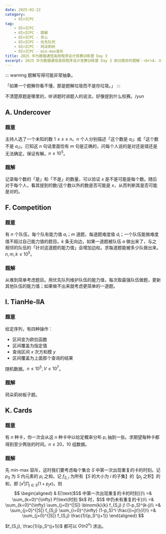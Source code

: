 ```yaml
---
date: 2025-02-22
category:
    - OI×ICPC
tag:
    - OI×ICPC
    - OI×ICPC - 题解
    - OI×ICPC - 贪心
    - OI×ICPC - 优先队列
    - OI×ICPC - 珂朵莉树
    - OI×ICPC - min-max容斥
title: 2025 华为数据通信高校程序设计竞赛训练营 Day 3
excerpt: 2025 华为数据通信高校程序设计竞赛训练营 Day 3 部分题目的题解：<br>A. Undercover<br>F. Competition<br>I. TianHe-IIA<br>K. Cards
---
```


::: warning
题解写得可能非常抽象。

「如果一个题解你看不懂，那是题解垃圾而不是你垃圾。」
:::

不清楚原题是哪里的，听讲题时讲题人的说法，好像提到什么校赛。/yun

## A. Undercover
### 题意
主持人选了一个未知的数 $1\leq x\leq n$。$n$ 个人分别描述「这个数是 $a_i$」或「这个数不是 $a_i$」。已知这 $n$ 句话里面恰有 $m$ 句是正确的，问每个人说的是对还是错还是无法确定。保证有解。$n\leq 10^5$。

### 题解
记录每个数的「是」和「不是」的数量，可以验证 $x$ 是不是可能是每个数。随后对于每个人，看其提到的数/这个数以外的数是否可能是 $x$，从而判断其是否可能是对的。

## F. Competition
### 题意
有 $n$ 个队伍，每个队有能力值 $a_i$；$m$ 道题，每道题难度值 $d_i$；一个队伍能做难度值不超过自己能力值的题目。$k$ 条无向边，如果一道题被队伍 $a$ 做出来了，与之相邻的队伍的「针对这道题的能力值」会增加边权。求每道题能被多少队做出来。$n,m,k\leq 10^5$。

### 题解
从难到简单考虑题目。用优先队列维护队伍的能力值，每次取最强队伍做题，更新其他队伍的能力值；如果做不出来就考虑更简单的一道题。

## I. TianHe-IIA
### 题意
给定序列，有四种操作：
- 区间变为欧拉函数
- 区间覆盖为指定值
- 查询区间 $x$ 次方和模 $y$
- 区间覆盖为上面那个查询的结果

随机数据。$n\leq 10^5,V\leq 10^7$。

### 题解
珂朵莉树板子题。

## K. Cards
### 题意
有 $n$ 种卡，你一次会从这 $n$ 种卡中以给定概率分布 $p_i$ 抽到一张。求期望每种卡都得到至少两张的时间。$n\leq 20$，10 组数据。

### 题解
先 min-max 容斥，这时我们要考虑每个集合 $S$ 中第一次出现重复的卡的时刻。记 $p_S$ 为 $S$ 内元素的 $p_i$ 之和。记 $f_{S,i}$ 为所有【$S$ 的大小为 $i$ 的子集】的【$p_j$ 之积】的和，即 $[x^i] \prod_{j\in S} (1+p_j x)$。则
$$
\begin{aligned}
   & E[\text{$S$ 中第一次出现重复的卡的时刻}]\\
  =& \sum_{k=0}^{\infty} P(\text{时刻 $k$ 时，$S$ 中仍未有重复的卡})\\
  =& \sum_{k=0}^{\infty} \sum_{j=0}^{|S|} \binom{k}{k} f_{S,j} j! (1-p_S)^(k-j)\\
  =& \sum_{j=0}^{|S|} f_{S,j} \sum_{i=0}^{\infty} (1-p_S)^i \frac{(i+j)!}{i!}\\
  =& \sum_{j=0}^{|S|} f_{S,j} \frac{1}{p_S^(j+1)}
\end{aligned}
$$

$f_{S,j}, \frac{1}{p_S^(j+1)}$ 都可以 $O(n 2^n)$ 求出。
